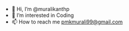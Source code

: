 - 👋 Hi, I’m @muralikanthp
- 👀 I’m interested in Coding
- 📫 How to reach me pmkmurali99@gmail.com

<!---
muralikanthp/muralikanthp is a ✨ special ✨ repository because its `README.md` (this file) appears on your GitHub profile.
You can click the Preview link to take a look at your changes.
--->
